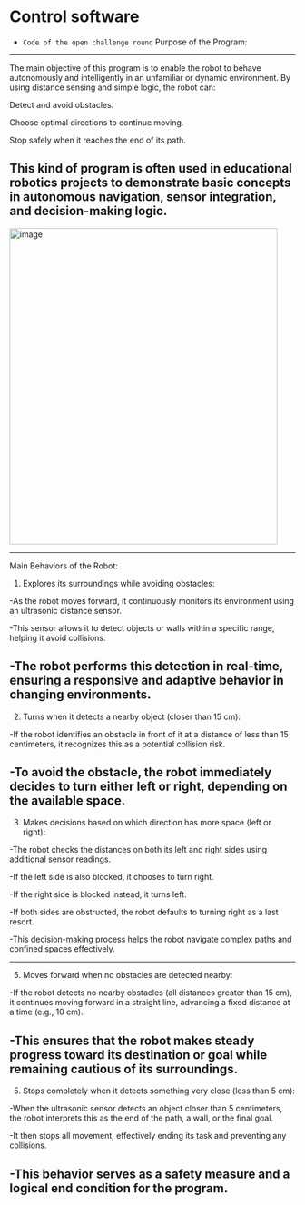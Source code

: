 Control software
====

* `Code of the open challenge round`
Purpose of the Program:
---
The main objective of this program is to enable the robot to behave autonomously and intelligently in an unfamiliar or dynamic environment. By using distance sensing and simple logic, the robot can:

Detect and avoid obstacles.

Choose optimal directions to continue moving.

Stop safely when it reaches the end of its path.

This kind of program is often used in educational robotics projects to demonstrate basic concepts in autonomous navigation, sensor integration, and decision-making logic.
---
<img width="472" height="557" alt="image" src="https://github.com/user-attachments/assets/b06a27ef-0819-404b-901f-0e8c1fd3d1e1" />

---
Main Behaviors of the Robot:

1. Explores its surroundings while avoiding obstacles:

-As the robot moves forward, it continuously monitors its environment using an ultrasonic distance sensor.

-This sensor allows it to detect objects or walls within a specific range, helping it avoid collisions.

-The robot performs this detection in real-time, ensuring a responsive and adaptive behavior in changing environments.
---

2. Turns when it detects a nearby object (closer than 15 cm):

-If the robot identifies an obstacle in front of it at a distance of less than 15 centimeters, it recognizes this as a potential collision risk.

-To avoid the obstacle, the robot immediately decides to turn either left or right, depending on the available space.
---
3. Makes decisions based on which direction has more space (left or right):

-The robot checks the distances on both its left and right sides using additional sensor readings.

-If the left side is also blocked, it chooses to turn right.

-If the right side is blocked instead, it turns left.

-If both sides are obstructed, the robot defaults to turning right as a last resort.

-This decision-making process helps the robot navigate complex paths and confined spaces effectively.

---
5. Moves forward when no obstacles are detected nearby:

-If the robot detects no nearby obstacles (all distances greater than 15 cm), it continues moving forward in a straight line, advancing a fixed distance at a time (e.g., 10 cm).

-This ensures that the robot makes steady progress toward its destination or goal while remaining cautious of its surroundings.
---
5. Stops completely when it detects something very close (less than 5 cm):

-When the ultrasonic sensor detects an object closer than 5 centimeters, the robot interprets this as the end of the path, a wall, or the final goal.

-It then stops all movement, effectively ending its task and preventing any collisions.

-This behavior serves as a safety measure and a logical end condition for the program.
---





